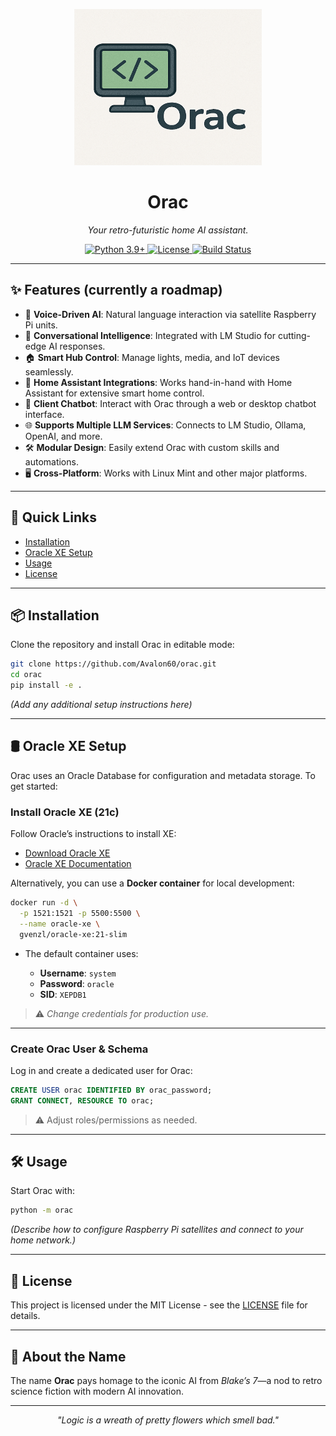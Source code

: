 <p align="center">
  <img src="assets/images/orac-logo.png" alt="Orac Logo" width="300" height="250">
</p>

<h1 align="center">Orac</h1>

<p align="center">
  <em>Your retro-futuristic home AI assistant.</em>
</p>

<p align="center">
  <a href="https://github.com/Avalon60/orac">
    <img src="https://img.shields.io/badge/python-3.9%2B-blue.svg" alt="Python 3.9+">
  </a>
  <a href="LICENSE">
    <img src="https://img.shields.io/badge/license-MIT-green.svg" alt="License">
  </a>
  <a href="https://github.com/Avalon60/orac/actions">
    <img src="https://img.shields.io/github/actions/workflow/status/Avalon60/orac/ci.yml?branch=main&label=build" alt="Build Status">
  </a>
</p>

---

## ✨ Features (currently a roadmap)

- 🎤 **Voice-Driven AI**: Natural language interaction via satellite Raspberry Pi units.  
- 🧠 **Conversational Intelligence**: Integrated with LM Studio for cutting-edge AI responses.  
- 🏠 **Smart Hub Control**: Manage lights, media, and IoT devices seamlessly.  
- 🧩 **Home Assistant Integrations**: Works hand-in-hand with Home Assistant for extensive smart home control.  
- 💬 **Client Chatbot**: Interact with Orac through a web or desktop chatbot interface.  
- 🌐 **Supports Multiple LLM Services**: Connects to LM Studio, Ollama, OpenAI, and more.  
- 🛠 **Modular Design**: Easily extend Orac with custom skills and automations.  
- 🖥 **Cross-Platform**: Works with Linux Mint and other major platforms.  

---

## 📂 Quick Links

- [Installation](#-installation)
- [Oracle XE Setup](#-oracle-xe-setup)
- [Usage](#-usage)
- [License](#-license)

---

## 📦 Installation

Clone the repository and install Orac in editable mode:

```bash
git clone https://github.com/Avalon60/orac.git
cd orac
pip install -e .
```

*(Add any additional setup instructions here)*

---

## 🛢 Oracle XE Setup

Orac uses an Oracle Database for configuration and metadata storage. To get started:

### Install Oracle XE (21c)

Follow Oracle’s instructions to install XE:

* [Download Oracle XE](https://www.oracle.com/database/technologies/xe-downloads.html)
* [Oracle XE Documentation](https://docs.oracle.com/en/database/oracle/oracle-database/21/xeinl/index.html)

Alternatively, you can use a **Docker container** for local development:

```bash
docker run -d \
  -p 1521:1521 -p 5500:5500 \
  --name oracle-xe \
  gvenzl/oracle-xe:21-slim
```

* The default container uses:

  * **Username**: `system`
  * **Password**: `oracle`
  * **SID**: `XEPDB1`

> ⚠️ *Change credentials for production use.*

---

### Create Orac User & Schema

Log in and create a dedicated user for Orac:

```sql
CREATE USER orac IDENTIFIED BY orac_password;
GRANT CONNECT, RESOURCE TO orac;
```

> ⚠️ Adjust roles/permissions as needed.

---

## 🛠 Usage

Start Orac with:

```bash
python -m orac
```

*(Describe how to configure Raspberry Pi satellites and connect to your home network.)*

---

## 📄 License

This project is licensed under the MIT License - see the [LICENSE](LICENSE) file for details.

---

## 🤖 About the Name

The name **Orac** pays homage to the iconic AI from *Blake’s 7*—a nod to retro science fiction with modern AI innovation.

---

<p align="center">
  <em>"Logic is a wreath of pretty flowers which smell bad."</em>
</p>
